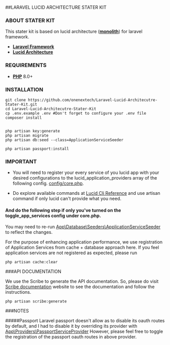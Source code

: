 
##LARAVEL LUCID ARCHITECTURE STATER KIT

### ABOUT STATER KIT
This stater kit is based on lucid architecture (**[monolith](https://docs.lucidarch.dev/micro-vs-monolith/#monolith)**) for laravel framework.
- **[Laravel Framework](https://laravel.com/)**
- **[Lucid Architecture](https://lucidarch.dev/)**

### REQUIREMENTS
- **[PHP](https://www.php.net/)** 8.0+

### INSTALLATION
```shell
git clone https://github.com/onenextech/Laravel-Lucid-Architecutre-Stater-Kit.git 
cd Laravel-Lucid-Architecutre-Stater-Kit
cp .env.example .env #Don't forget to configure your .env file
composer install


php artisan key:generate
php artisan migrate
php artisan db:seed --class=ApplicationServiceSeeder

php artisan passport:install
```

### IMPORTANT
- You will need to register your every service of you lucid app with your desired configurations to the lucid_application_providers array of the following config.
[config/core.php](./config/core.php).

- Do explore available commands at [Lucid Cli Reference](https://docs.lucidarch.dev/cli/) and use artisan command if only lucid can't provide what you need.


#### And do the following step if only you've turned on the toggle_app_services config under core.php.
You may need to re-run [App\Database\Seeders\ApplicationServiceSeeder](./database/seeders/ApplicationServiceSeeder.php) to reflect the changes.

For the purpose of enhancing application performance, we use registration of Application Services from cache + database approach here.
If you feel application services are not registered as expected, please run
```shell
php artisan cache:clear
```

###API DOCUMENTATION

We use the Scribe to generate the API documentation. So, please do visit [Scribe documentation](https://scribe.knuckles.wtf/laravel) website to see the documentation and follow the instructions.

```shell
php artisan scribe:generate     
```

###NOTES

#####Passport
Laravel passport doesn't allow as to disable its oauth routes by default, and I had to disable it by overriding its provider with [App\Providers\PassportServiceProvider](./app/Providers/PassportServiceProvider.php)
However, please feel free to toggle the registration of the passport oauth routes in above provider.



